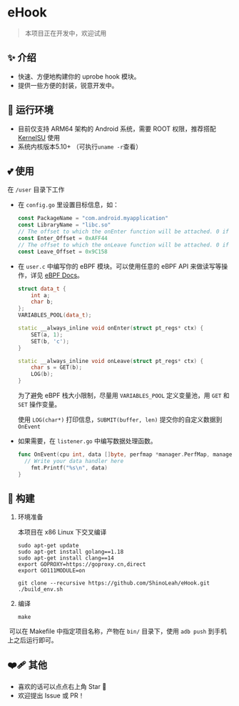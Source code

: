 # eHook

> 本项目正在开发中，欢迎试用

## ✨ 介绍

- 快速、方便地构建你的 uprobe hook 模块。
- 提供一些方便的封装，锐意开发中。

## 🚀 运行环境

- 目前仅支持 ARM64 架构的 Android 系统，需要 ROOT 权限，推荐搭配 [KernelSU](https://github.com/tiann/KernelSU) 使用
- 系统内核版本5.10+ （可执行`uname -r`查看）

## 💕 使用

在 `/user` 目录下工作

- 在 `config.go` 里设置目标信息，如：

  ```go
  const PackageName = "com.android.myapplication"
  const LibraryName = "libc.so"
  // The offset to which the onEnter function will be attached. 0 if not used.
  const Enter_Offset = 0xAFF44
  // The offset to which the onLeave function will be attached. 0 if not used.
  const Leave_Offset = 0x9C158
  ```

- 在 `user.c` 中编写你的 eBPF 模块。可以使用任意的 eBPF API 来做读写等操作，详见 [eBPF Docs](https://docs.ebpf.io/)。

  ```c++
  struct data_t {
      int a;
      char b;
  };
  VARIABLES_POOL(data_t);
  
  static __always_inline void onEnter(struct pt_regs* ctx) {
      SET(a, 1);
      SET(b, 'c');
  }
  
  static __always_inline void onLeave(struct pt_regs* ctx) {
      char s = GET(b);
      LOG(b);
  }
  ```

  为了避免 eBPF 栈大小限制，尽量用 `VARIABLES_POOL` 定义变量池，用 `GET` 和 `SET` 操作变量。

  使用 `LOG(char*)` 打印信息，`SUBMIT(buffer, len)` 提交你的自定义数据到 `OnEvent`

- 如果需要，在 `listener.go` 中编写数据处理函数。

  ```go
  func OnEvent(cpu int, data []byte, perfmap *manager.PerfMap, manager *manager.Manager) {
  	// Write your data handler here
      fmt.Printf("%s\n", data)
  }
  ```

## 🛫 构建

1. 环境准备

   本项目在 x86 Linux 下交叉编译

   ```shell
   sudo apt-get update
   sudo apt-get install golang==1.18
   sudo apt-get install clang==14
   export GOPROXY=https://goproxy.cn,direct
   export GO111MODULE=on
   
   git clone --recursive https://github.com/ShinoLeah/eHook.git
   ./build_env.sh
   ```

2. 编译

   ```shell
   make
   ```

​	可以在 Makefile 中指定项目名称，产物在 `bin/` 目录下，使用 `adb push` 到手机上之后运行即可。

## ❤️‍🩹 其他

- 喜欢的话可以点点右上角 Star 🌟
- 欢迎提出 Issue 或 PR！